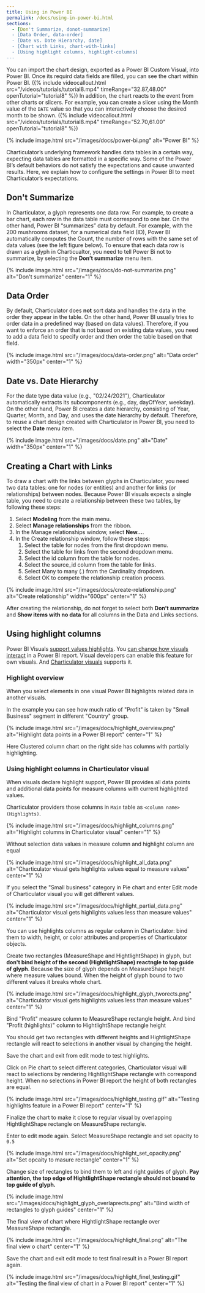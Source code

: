 ```yaml
---
title: Using in Power BI
permalink: /docs/using-in-power-bi.html
sections:
  - [Don't Summarize, donot-summarize]
  - [Data Order, data-order]
  - [Date vs. Date Hierarchy, date]
  - [Chart with Links, chart-with-links]
  - [Using highlight columns, highlight-columns]
---
```


You can import the chart design, exported as a Power BI Custom Visual, into Power BI. Once its requird data fields are filled, you can see the chart within Power BI. ({% include videocallout.html src="/videos/tutorials/tutorial8.mp4" timeRange="32.87,48.00" openTutorial="tutorial8" %}) In addition, the chart reacts to the event from other charts or slicers. For example, you can create a slicer using the Month value of the `DATE` value so that you can interactively choose the desired month to be shown. ({% include videocallout.html src="/videos/tutorials/tutorial8.mp4" timeRange="52.70,61.00" openTutorial="tutorial8" %})

{% include image.html src="/images/docs/power-bi.png" alt="Power BI" %}

Charticulator’s underlying framework handles data tables in a certain way, expecting data tables are formatted in a specific way. Some of the Power BI’s default behaviors do not satisfy the expectations and cause unwanted results. Here, we explain how to configure the settings in Power BI to meet Charticulator’s expectations.

<h2 id="donot-summarize">Don't Summarize</h2>

In Charticulator, a glyph represents one data row. For example, to create a bar chart, each row in the data table must correspond to one bar. On the other hand, Power BI “summarizes” data by default. For example, with the 200 mushrooms dataset, for a numerical data field (ID), Power BI automatically computes the Count, the number of rows with the same set of data values (see the left figure below). To ensure that each data row is drawn as a glyph in Charticualtor, you need to tell Power Bi not to summarize, by selecting the **Don’t summarize** menu item.

{% include image.html src="/images/docs/do-not-summarize.png" alt="Don't summarize" center="1" %}

<h2 id="data-order">Data Order</h2>

By default, Charticulator does **not** sort data and handles the data in the order they appear in the table. On the other hand, Power BI usually tries to order data in a predefined way (based on data values). Therefore, if you want to enforce an order that is not based on existing data values, you need to add a data field to specify order and then order the table based on that field.

{% include image.html src="/images/docs/data-order.png" alt="Data order" width="350px" center="1" %}

<h2 id="date">Date vs. Date Hierarchy</h2>

For the date type data value (e.g., "02/24/2021"), Charticulator automatically extracts its subcomponents (e.g., day, dayOfYear, weekday). On the other hand, Power BI creates a date hierarchy, consisting of Year, Quarter, Month, and Day, and uses the date hierarchy by default. Therefore, to reuse a chart design created with Charticulator in Power BI, you need to select the **Date** menu item.

{% include image.html src="/images/docs/date.png" alt="Date" width="350px" center="1" %}

<h2 id="chart-with-links">Creating a Chart with Links</h2>

To draw a chart with the links between glyphs in Charticulator, you need two data tables: one for nodes (or entities) and another for links (or relationships) between nodes. Because Power BI visuals expects a single table, you need to create a relationship between these two tables, by following these steps:
1. Select **Modeling** from the main menu.
2. Select **Manage relationships** from the ribbon.
3. In the Manage relationships window, select **New…**.
4. In the Create relationship window, follow these steps:
    1. Select the table for nodes from the first dropdown menu.
    2. Select the table for links from the second dropdown menu.
    3. Select the id column from the table for nodes.
    4. Select the source_id column from the table for links.
    5. Select Many to many (*.*) from the Cardinality dropdown.
    6. Select OK to compete the relationship creation process.
   
{% include image.html src="/images/docs/create-relationship.png" alt="Create relationship" width="600px" center="1" %}

After creating the relationship, do not forget to select both **Don’t summarize** and **Show items with no data** for all columns in the Data and Links sections.

<h2 id="highlight-columns">Using highlight columns</h2>

Power BI Visuals [support values highlights](https://docs.microsoft.com/en-us/power-bi/create-reports/power-bi-reports-filters-and-highlighting). You [can change how visuals interact](https://docs.microsoft.com/en-us/power-bi/create-reports/service-reports-visual-interactions) in a Power BI report. Visual developers can enable this feature for own visuals. And [Charticulator visuals](https://appsource.microsoft.com/en-us/product/power-bi-visuals/WA200002793) supports it.


<h3>Highlight overview</h3>

When you select elements in one visual Power BI highlights related data in another visuals. 

In the example you can see how much ratio of "Profit" is taken by "Small Business" segment in different "Country" group.

{% include image.html src="/images/docs/highlight_overview.png" alt="Highlight data points in a Power BI report" center="1" %}

Here Clustered column chart on the right side has columns with partially highlighting.

<h3>Using highlight columns in Charticulator visual</h3>

When visuals declare highlight support, Power BI provides all data points and additional data points for measure columns with current highlighted values.

Charticulator providers those columns in `Main` table as `<column name> (Highlights)`.

{% include image.html src="/images/docs/highlight_columns.png" alt="Highlight columns in Charticulator visual" center="1" %}

Without selection data values in measure column and highlight column are equal

{% include image.html src="/images/docs/highlight_all_data.png" alt="Charticulator visual gets highlights values equal to measure values" center="1" %}

If you select the "Small business" category in Pie chart and enter Edit mode of Charticulator visual you will get different values.

{% include image.html src="/images/docs/highlight_partial_data.png" alt="Charticulator visual gets highlights values less than measure values" center="1" %}

You can use highlights columns as regular column in Charticulator: bind them to width, height, or color attributes and properties of Charticulator objects.

Create two rectangles (MeasureShape and HightlightShape) in glyph, but **don't bind height of the second (HightlightShape) reactngle to top guide of glyph**. Because the size of glyph depends on MeasureShape height where measure values bound. When the height of glyph bound to two different values it breaks whole chart. 

{% include image.html src="/images/docs/highlight_glyph_tworects.png" alt="Charticulator visual gets highlights values less than measure values" center="1" %}

Bind "Profit" measure column to MeasureShape rectangle height. And bind "Profit (highlights)" column to HightlightShape rectangle height

You should get two rectangles with different heights and HightlightShape rectangle will react to selections in another visual by changing the height.

Save the chart and exit from edit mode to test highlights.

Click on Pie chart to select different categories, Charticulator visual will react to selections by rendering HightlightShape rectangle with correspond height. When no selections in Power BI report the height of both rectangles are equal. 

{% include image.html src="/images/docs/highlight_testing.gif" alt="Testing highlights feature in a Power BI report" center="1" %}

Finalize the chart to make it close to regular visual by overlapping HightlightShape rectangle on MeasureShape rectangle.

Enter to edit mode again. Select MeasureShape rectangle and set opacity to `0.5`

{% include image.html src="/images/docs/highlight_set_opacity.png" alt="Set opcaity to masure rectangle" center="1" %}

Change size of rectangles to bind them to left and right guides of glyph. **Pay attention, the top edge of HightlightShape rectangle should not bound to top guide of glyph.**

{% include image.html src="/images/docs/highlight_glyph_overlaprects.png" alt="Bind width of rectangles to glyph guides" center="1" %}

The final view of chart where HightlightShape rectangle over MeasureShape rectangle.

{% include image.html src="/images/docs/highlight_final.png" alt="The final view o chart" center="1" %}

Save the chart and exit edit mode to test final result in a Power BI report again.

{% include image.html src="/images/docs/highlight_finel_testing.gif" alt="Testing the final view of chart in a Power BI report" center="1" %}
